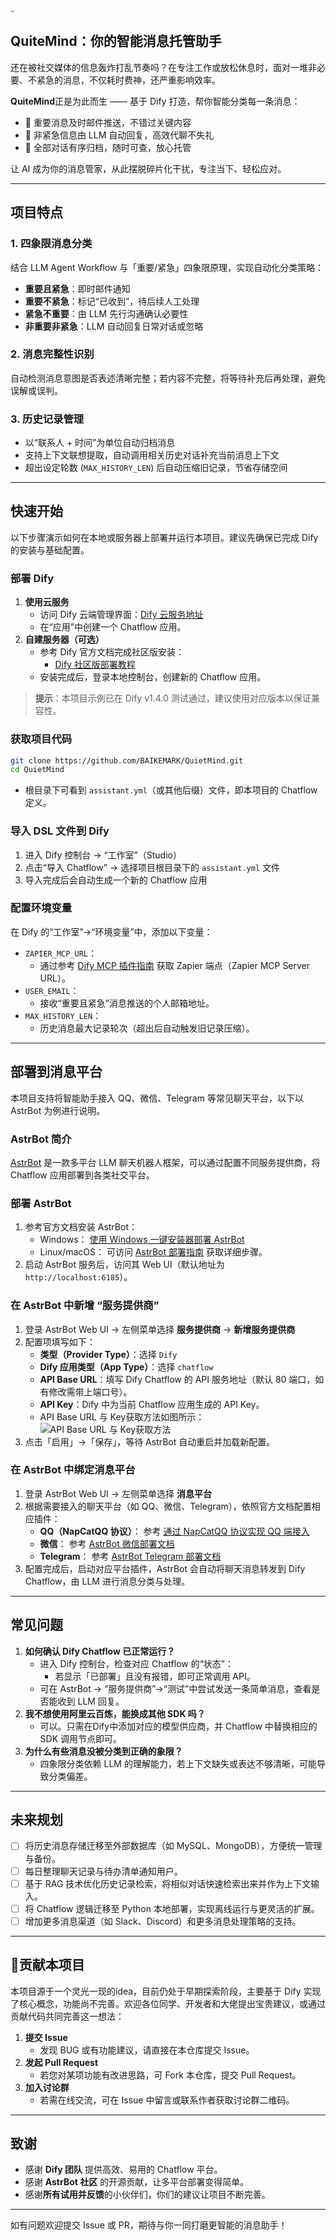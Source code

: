 <img src="img\logo.png" title="logo" style="zoom:20%;" alt="alt"/>

## QuiteMind：你的智能消息托管助手

还在被社交媒体的信息轰炸打乱节奏吗？在专注工作或放松休息时，面对一堆非必要、不紧急的消息，不仅耗时费神，还严重影响效率。

**QuiteMind**正是为此而生 —— 基于 Dify 打造，帮你智能分类每一条消息：

- 📨 重要消息及时邮件推送，不错过关键内容
- 🤖 非紧急信息由 LLM 自动回复，高效代聊不失礼
- 📁 全部对话有序归档，随时可查，放心托管

让 AI 成为你的消息管家，从此摆脱碎片化干扰，专注当下、轻松应对。

---

## 项目特点

### 1. 四象限消息分类

结合 LLM Agent Workflow 与「重要/紧急」四象限原理，实现自动化分类策略：

- **重要且紧急**：即时邮件通知
- **重要不紧急**：标记“已收到”，待后续人工处理
- **紧急不重要**：由 LLM 先行沟通确认必要性
- **非重要非紧急**：LLM 自动回复日常对话或忽略

### 2. 消息完整性识别

自动检测消息意图是否表述清晰完整；若内容不完整，将等待补充后再处理，避免误解或误判。

### 3. 历史记录管理

- 以“联系人 + 时间”为单位自动归档消息
- 支持上下文联想提取，自动调用相关历史对话补充当前消息上下文
- 超出设定轮数 (`MAX_HISTORY_LEN`) 后自动压缩旧记录，节省存储空间

------

## 快速开始

以下步骤演示如何在本地或服务器上部署并运行本项目。建议先确保已完成 Dify 的安装与基础配置。

### 部署 Dify

1. **使用云服务**
   - 访问 Dify 云端管理界面：[Dify 云服务地址](https://cloud.dify.ai/apps)
   - 在“应用”中创建一个 Chatflow 应用。
2. **自建服务器（可选）**
   - 参考 Dify 官方文档完成社区版安装：
     - [Dify 社区版部署教程](https://docs.dify.ai/zh-hans/getting-started/install-self-hosted/readme)
   - 安装完成后，登录本地控制台，创建新的 Chatflow 应用。

> **提示**：本项目示例已在 Dify v1.4.0 测试通过，建议使用对应版本以保证兼容性。

###  获取项目代码

```bash
git clone https://github.com/BAIKEMARK/QuietMind.git
cd QuietMind
```

- 根目录下可看到 `assistant.yml`（或其他后缀）文件，即本项目的 Chatflow 定义。

### 导入 DSL 文件到 Dify

1. 进入 Dify 控制台 → “工作室”（Studio）
2. 点击“导入 Chatflow” → 选择项目根目录下的 `assistant.yml` 文件
3. 导入完成后会自动生成一个新的 Chatflow 应用

### 配置环境变量

在 Dify 的“工作室”→“环境变量”中，添加以下变量：

- `ZAPIER_MCP_URL`：
  - 通过参考 [Dify MCP 插件指南](https://docs.dify.ai/zh-hans/plugins/best-practice/how-to-use-mcp-zapier) 获取 Zapier 端点（Zapier MCP Server URL）。
- `USER_EMAIL`：
  - 接收“重要且紧急”消息推送的个人邮箱地址。
- `MAX_HISTORY_LEN`：
  - 历史消息最大记录轮次（超出后自动触发旧记录压缩）。

------

## 部署到消息平台

本项目支持将智能助手接入 QQ、微信、Telegram 等常见聊天平台，以下以 AstrBot 为例进行说明。

### AstrBot 简介

[AstrBot](https://github.com/AstrBotDevs/AstrBot) 是一款多平台 LLM 聊天机器人框架，可以通过配置不同服务提供商，将 Chatflow 应用部署到各类社交平台。

### 部署 AstrBot

1. 参考官方文档安装 AstrBot：
   - Windows：
      [使用 Windows 一键安装器部署 AstrBot](https://astrbot.app/deploy/astrbot/windows.html)
   - Linux/macOS：
      可访问 [AstrBot 部署指南](https://astrbot.app/deploy/) 获取详细步骤。
2. 启动 AstrBot 服务后，访问其 Web UI（默认地址为 `http://localhost:6185`）。

### 在 AstrBot 中新增 “服务提供商”

1. 登录 AstrBot Web UI → 左侧菜单选择 **服务提供商** → **新增服务提供商**
2. 配置项填写如下：
   - **类型（Provider Type）**：选择 `Dify`
   - **Dify 应用类型（App Type）**：选择 `chatflow`
   - **API Base URL**：填写 Dify Chatflow 的 API 服务地址（默认 80 端口，如有修改需带上端口号）。
   - **API Key**：Dify 中为当前 Chatflow 应用生成的 API Key。
   - API Base URL 与 Key获取方法如图所示：
  ![API Base URL 与 Key获取方法](img\Dify2astrbot.png "API Base URL 与 Key获取方法" )
3. 点击「启用」→「保存」，等待 AstrBot 自动重启并加载新配置。

### 在 AstrBot 中绑定消息平台

1. 登录 AstrBot Web UI → 左侧菜单选择 **消息平台**
2. 根据需要接入的聊天平台（如 QQ、微信、Telegram），依照官方文档配置相应插件：
   - **QQ（NapCatQQ 协议）**：
      参考 [通过 NapCatQQ 协议实现 QQ 端接入](https://astrbot.app/deploy/platform/aiocqhttp/napcat.html#通过-napcatqq-协议实现端接入-qq)
   - **微信**：
      参考 [AstrBot 微信部署文档](https://astrbot.app/deploy/platform/wechat/wechatpadpro.html)
   - **Telegram**：
      参考 [AstrBot Telegram 部署文档](https://astrbot.app/deploy/platform/telegram.html)
3. 配置完成后，启动对应平台插件，AstrBot 会自动将聊天消息转发到 Dify Chatflow，由 LLM 进行消息分类与处理。

------

## 常见问题

1. **如何确认 Dify Chatflow 已正常运行？**
   - 进入 Dify 控制台，检查对应 Chatflow 的“状态”：
     - 若显示「已部署」且没有报错，即可正常调用 API。
   - 可在 AstrBot → “服务提供商”→“测试”中尝试发送一条简单消息，查看是否能收到 LLM 回复。
2. **我不想使用阿里云百炼，能换成其他 SDK 吗？**
   - 可以。只需在Dify中添加对应的模型供应商，并 Chatflow 中替换相应的 SDK 调用节点即可。
3. **为什么有些消息没被分类到正确的象限？**
   - 四象限分类依赖 LLM 的理解能力，若上下文缺失或表达不够清晰，可能导致分类偏差。

------

## 未来规划

- [ ] 将历史消息存储迁移至外部数据库（如 MySQL、MongoDB），方便统一管理与备份。
- [ ] 每日整理聊天记录与待办清单通知用户。
- [ ] 基于 RAG 技术优化历史记录检索，将相似对话快速检索出来并作为上下文输入。
- [ ] 将 Chatflow 逻辑迁移至 Python 本地部署，实现离线运行与更灵活的扩展。
- [ ] 增加更多消息渠道（如 Slack、Discord）和更多消息处理策略的支持。

---


## 💖贡献本项目

本项目源于一个灵光一现的idea，目前仍处于早期探索阶段，主要基于 Dify 实现了核心概念，功能尚不完善。欢迎各位同学、开发者和大佬提出宝贵建议，或通过贡献代码共同完善这一想法：

1. **提交 Issue**
   - 发现 BUG 或有功能建议，请直接在本仓库提交 Issue。
2. **发起 Pull Request**
   - 若您对某项功能有改进思路，可 Fork 本仓库，提交 Pull Request。
3. **加入讨论群**
   - 若需在线交流，可在 Issue 中留言或联系作者获取讨论群二维码。

------

## 致谢

- 感谢 **Dify 团队** 提供高效、易用的 Chatflow 平台。
- 感谢 **AstrBot 社区** 的开源贡献，让多平台部署变得简单。
- 感谢**所有试用并反馈**的小伙伴们，你们的建议让项目不断完善。

---

如有问题欢迎提交 Issue 或 PR，期待与你一同打磨更智能的消息助手！